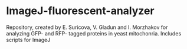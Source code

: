 # ImageJ-fluorescent-analyzer
Repository, created by E. Suricova, V. Gladun and I. Morzhakov for analyzing GFP- and RFP- tagged proteins in yeast mitochonria. Includes scripts for ImageJ
